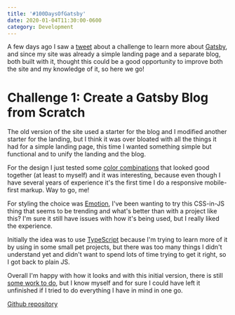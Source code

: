 ```yaml
---
title: '#100DaysOfGatsby'
date: 2020-01-04T11:30:00-0600
category: Development
---
```


A few days ago I saw a [tweet](https://twitter.com/gatsbyjs/status/1212388261315911680) about a challenge to learn more about [Gatsby](https://www.gatsbyjs.org/), and since my site was already a simple landing page and a separate blog, both built with it, thought this could be a good opportunity to improve both the site and my knowledge of it, so here we go!

# Challenge 1: Create a Gatsby Blog from Scratch

The old version of the site used a starter for the blog and I modified another starter for the landing, but I think it was over bloated with all the things it had for a simple landing page, this time I wanted something simple but functional and to unify the landing and the blog.

For the design I just tested some [color combinations](https://coolors.co/app) that looked good together (at least to myself) and it was interesting, because even though I have several years of experience it's the first time I do a responsive mobile-first markup. Way to go, me!

For styling the choice was [Emotion](https://emotion.sh/), I've been wanting to try this CSS-in-JS thing that seems to be trending and what's better than with a project like this? I'm sure it still have issues with how it's being used, but I really liked the experience.

Initially the idea was to use [TypeScript](https://www.typescriptlang.org/) because I'm trying to learn more of it by using in some small pet projects, but there was too many things I didn't understand yet and didn't want to spend lots of time trying to get it right, so I got back to plain JS.

Overall I'm happy with how it looks and with this initial version, there is still [some work to do](https://github.com/osiux/osiux.ws/issues), but I know myself and for sure I could have left it unfinished if I tried to do everything I have in mind in one go.

[Github repository](https://github.com/osiux/osiux.ws)

